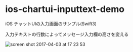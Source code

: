 # ios-chartui-inputtext-demo
iOS チャットUIの入力画面のサンプル(Swift3)<br>

入力テキストの行数によってメッセージ入力欄の高さを変える

![screen shot 2017-04-03 at 17 23 53](https://cloud.githubusercontent.com/assets/9479568/24601143/b69ff9bc-1892-11e7-9617-798133326262.png)
